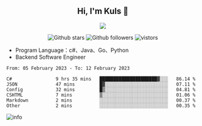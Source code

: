 <h2 align="center"> Hi, I'm Kuls 👋 </h2>
<p align="center">
    <p align="center">
        <img src=" https://avatars.githubusercontent.com/u/42165104?s=460&u=5c7fbf0bce7d4b38a15a44676e6f64b529e47598&v=4"/>
    </p>
    <p align="center">
      <img src="https://img.shields.io/github/stars/hellokuls?style=social" alt="Github stars" />
      <img src="https://img.shields.io/github/followers/hellokuls?style=social" alt="Github followers" />
      <img src="https://visitor-badge.glitch.me/badge?page_id=hellokuls.readme" alt="vistors" />
    </p>
</p>

- Program Language：c#、Java、Go、Python
- Backend Software Engineer

<!--START_SECTION:waka-->

```text
From: 05 February 2023 - To: 12 February 2023

C#                9 hrs 35 mins   █████████████████████▓░░░   86.14 %
JSON              47 mins         █▓░░░░░░░░░░░░░░░░░░░░░░░   07.11 %
Config            32 mins         █▒░░░░░░░░░░░░░░░░░░░░░░░   04.81 %
CSHTML            7 mins          ▒░░░░░░░░░░░░░░░░░░░░░░░░   01.06 %
Markdown          2 mins          ░░░░░░░░░░░░░░░░░░░░░░░░░   00.37 %
Other             2 mins          ░░░░░░░░░░░░░░░░░░░░░░░░░   00.35 %
```

<!--END_SECTION:waka-->

![info](https://github-readme-stats.vercel.app/api?username=hellokuls&show_icons=true&count_private=true&hide=prs&theme=default_repocard)



